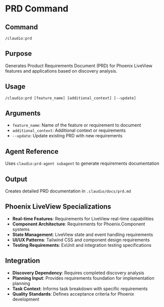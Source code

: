 # PRD Command

## Command
`/claudio:prd`

## Purpose
Generates Product Requirements Document (PRD) for Phoenix LiveView features and applications based on discovery analysis.

## Usage
```
/claudio:prd [feature_name] [additional_context] [--update]
```

## Arguments
- `feature_name`: Name of the feature or requirement to document
- `additional_context`: Additional context or requirements
- `--update`: Update existing PRD with new requirements

## Agent Reference
Uses `claudio:prd-agent subagent` to generate requirements documentation

## Output
Creates detailed PRD documentation in `.claudio/docs/prd.md`

## Phoenix LiveView Specializations
- **Real-time Features**: Requirements for LiveView real-time capabilities
- **Component Architecture**: Requirements for Phoenix.Component systems
- **State Management**: LiveView state and event handling requirements
- **UI/UX Patterns**: Tailwind CSS and component design requirements
- **Testing Requirements**: ExUnit and integration testing specifications

## Integration
- **Discovery Dependency**: Requires completed discovery analysis
- **Planning Input**: Provides requirements foundation for implementation planning
- **Task Context**: Informs task breakdown with specific requirements
- **Quality Standards**: Defines acceptance criteria for Phoenix development